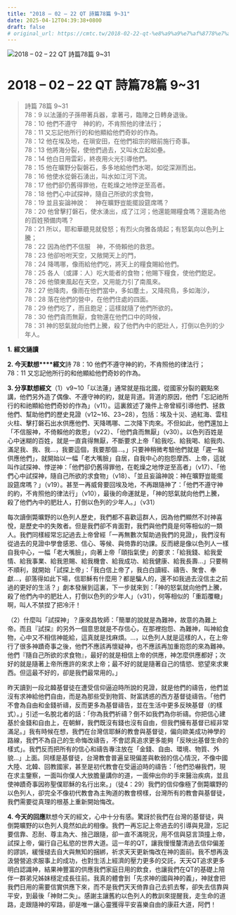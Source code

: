 ```yaml
---
title: "2018 – 02 – 22 QT 詩篇78篇 9~31"
date: 2025-04-12T04:39:38+0800
draft: false
# original_url: https://cmtc.tw/2018-02-22-qt-%e8%a9%a9%e7%af%8778%e7%af%87-931
---
```


![2018 – 02 – 22 QT 詩篇78篇 9\~31](/images/qt.jpg   "2018 – 02 – 22 QT 詩篇78篇 9\~31")

# 2018 – 02 – 22 QT 詩篇78篇 9\~31

> 詩篇 78篇 9\~31  
> 78：9 以法蓮的子孫帶著兵器，拿著弓，臨陣之日轉身退後。  
> 78：10 他們不遵守　神的約，不肯照他的律法行；  
> 78：11 又忘記他所行的和他顯給他們奇妙的作為。  
> 78：12 他在埃及地，在瑣安田，在他們祖宗的眼前施行奇事。  
> 78：13 他將海分裂，使他們過去，又叫水立起如壘。  
> 78：14 他白日用雲彩，終夜用火光引導他們。  
> 78：15 他在曠野分裂磐石，多多地給他們水喝，如從深淵而出。  
> 78：16 他使水從磐石湧出，叫水如江河下流。  
> 78：17 他們卻仍舊得罪他，在乾燥之地悖逆至高者。  
> 78：18 他們心中試探神，隨自己所欲的求食物，  
> 78：19 並且妄論神說：　神在曠野豈能擺設筵席嗎？  
> 78：20 他曾擊打磐石，使水湧出，成了江河；他還能賜糧食嗎？還能為他的百姓預備肉嗎？  
> 78：21 所以，耶和華聽見就發怒；有烈火向雅各燒起；有怒氣向以色列上騰；  
> 78：22 因為他們不信服　神，不倚賴他的救恩。  
> 78：23 他卻吩咐天空，又敞開天上的門，  
> 78：24 降嗎哪，像雨給他們吃，將天上的糧食賜給他們。  
> 78：25 各人（或譯：人）吃大能者的食物；他賜下糧食，使他們飽足。  
> 78：26 他領東風起在天空，又用能力引了南風來。  
> 78：27 他降肉，像雨在他們當中，多如塵土，又降飛鳥，多如海沙，  
> 78：28 落在他們的營中，在他們住處的四面。  
> 78：29 他們吃了，而且飽足；這樣就隨了他們所欲的。  
> 78：30 他們貪而無厭，食物還在他們口中的時候，  
> 78：31 神的怒氣就向他們上騰，殺了他們內中的肥壯人，打倒以色列的少年人。

**1.** **經文誦讀**

**2. 今天默想****經文**詩 78：10 他們不遵守神的約，不肯照他的律法行；  
78：11 又忘記他所行的和他顯給他們奇妙的作為。

**3. 分享默想經文**（1）v9\~10「以法蓮」通常就是指北國，從國家分裂的觀點來講，他們另外造了偶像、不遵守神的約，就是背道。背道的原因，他們「忘記祂所行的和祂顯給他們奇妙的作為」（v11）。這裏敘述了幾件上帝曾經引導他們、拯救他們、幫助他們的歷史見證（v12\~16、23\~28），包括：埃及十災、過紅海、雲柱火柱、擊打磐石出水供應他們、天降嗎哪、二次降下肉來。不但如此，他們還加上「不信服神，不倚賴他的救恩」（v22）、「他們貪而無厭」（v30）。以色列百姓是心中迷糊的百姓，就是一直貪得無厭，不斷要求上帝「給我吃、給我喝、給我肉、滿足我、我、我…，我要這個，我要那個…。」只要神稍微考驗他們就是「遲一點供應他們」，就開始以一幅「老大嘴臉」自居，自我中心的抱怨摩西、上帝，這就叫作試探神、悖逆神：「他們卻仍舊得罪他，在乾燥之地悖逆至高者」（v17）、「他們心中試探神，隨自己所欲的求食物」（v18）、「並且妄論神說：神在曠野豈能擺設筵席嗎？」（v19）。甚至一再威脅要回埃及地，不再跟隨神了：「他們不遵守神的約，不肯照他的律法行」（v10），最後的命運就是，「神的怒氣就向他們上騰，殺了他們內中的肥壯人，打倒以色列的少年人。」（v31）

每次讀倒斃曠野的以色列人歷史，我們都不喜歡這群人，因為他們顯然不討神喜悅，是歷史中的失敗者。但是我們卻不肯面對，我們與他們竟是何等相似的一類人。我們同樣經常忘記過去上帝曾經「一再無數次幫助過我們的見證」，我們沒有從過去的見證中學會感恩、信心、等候、與倚靠的功課。反而總是像以色列人一樣自我中心，一幅「老大嘴臉」，向著上帝「頤指氣使」的要求：「給我錢、給我愛情、給我事業、給我恩賜、給我機會、給我成功、給我健康、給我長壽…」只要稍不順利，就開始「試探上帝」：「我白信上帝了，我白白讀經、禱告、聚會、奉獻…，卻落得如此下場，信耶穌有什麼用？都是騙人的，還不如我過去沒信主之前過的更好的生活？」劇本發展到這裏，下一步就來到：「神的怒氣就向他們上騰，殺了他們內中的肥壯人，打倒以色列的少年人」（v31），何等相似的「重蹈覆轍」啊，叫人不禁捏了把冷汗！

（2）什麼叫「試探神」？康來昌牧師：「簡單的說就是為難神，故意的為難上帝。而且『試探』的另外一個意思就是不存信心，在那裡抱怨、為難神，叫神給食物，心中又不相信神能給，這真就是找麻煩。…，以色列人就是這樣的人，在上帝行了很多神蹟奇事之後，他們不應該再懷疑神，也不應該再加重抱怨的來為難神。他們『隨自己所欲的求食物』，最好的就是相信上帝的供應，神怎麼供應都好；次好的就是隨著上帝所應許的來求上帝；最不好的就是隨著自己的情慾、慾望來求東西。但這最不好的，卻是我們最常用的。」

昨天讀到一段北韓基督徒在遭受信仰逼迫時所說的見證，就是他們的禱告，他們並沒有求神給他們自由，而是為那些受到物質、財富誘惑的西方基督徒禱告。「他們不會為自由和金錢祈禱，反而更多為基督禱告，並在生活中更多反映基督（的樣式）。」引述一名脫北者的話：「你為我們祈禱？倒不如我們為你祈禱。你把信心建基於金錢和自由上，在朝鮮，我們既沒有錢也沒有自由，但我們擁有基督已經非常滿足。」我有時候在想，我們在台灣信耶穌的教會與基督徒，偏向歐美成功神學的路線，我們不為自己的生命悔改禱告，不會認真追求更多能夠「反映出基督生命的樣式」。我們反而把所有的信心和禱告專注放在「金錢、自由、環境、物質、外貌…」上面。同樣是基督徒，台灣教會普遍呈現偏差與軟弱的信心情況，不像中國大陸、北韓、回教國家，甚至是初代教會在受逼迫時的禱告：「他們恐嚇我們，現在求主鑒察，一面叫你僕人大放膽量講你的道，一面伸出你的手來醫治疾病，並且使神蹟奇事因祢聖僕耶穌的名行出來。」（徒4：29）我們的信仰像極了倒斃曠野的以色列人，卻完全不像初代教會為主殉道的教會榜樣，台灣所有的教會與基督徒，我們需要從真理的根基上重新開始悔改。

**4. 今天的回應**默想今天的經文，心中十分有感。驚訝於我們在台灣的基督徒，與倒斃曠野的以色列人竟然如此的相像。我們一再忘記上帝過去的引導與見證，忘記要信靠、忍耐、尊主為大、捨己跟隨，卻一直不滿現況，用不信與惡言頂撞上帝，試探上帝，偏行自己私慾的世界大道。這一年的QT，讓我慢慢釐清過去信仰偏差的謬誤，緩慢褪去自大與無知的捆綁，祈求天天更新悔改在神的面前。我不想再汲汲營營追求服事上的成功，也對生活上經濟的壓力更多的交託，天天QT追求更多明白認識神，結果神豐富的供應我們家庭日用的飲食，也讓我們在QT的基礎上陪伴一群弟兄姊妹穩定成長往前。我真的體會到「先求神的國與神的義」，神就會把我們日用的需要信實供應下來，而不是我們天天倚靠自己去抓去奪，卻失去信靠與平安，到最後「神財二失」。感謝主讓舊約以色列人的教訓來提醒我，走生命的道路，走跟隨神的窄路，卻是唯一讓心靈獲得平安喜樂自由的康莊大道，阿們！